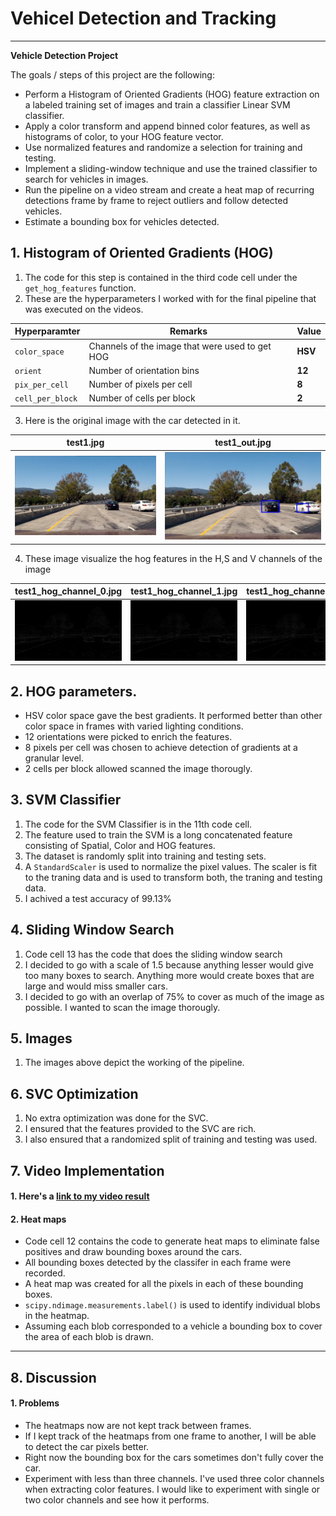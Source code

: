 # Vehicel Detection and Tracking

---

**Vehicle Detection Project**

The goals / steps of this project are the following:

* Perform a Histogram of Oriented Gradients (HOG) feature extraction on a labeled training set of images and train a classifier Linear SVM classifier.
* Apply a color transform and append binned color features, as well as histograms of color, to your HOG feature vector. 
* Use normalized features and randomize a selection for training and testing.
* Implement a sliding-window technique and use the trained classifier to search for vehicles in images.
* Run the pipeline on a video stream and create a heat map of recurring detections frame by frame to reject outliers and follow detected vehicles.
* Estimate a bounding box for vehicles detected.

[//]: # (Image References)
[test1]: ./test_images/test1.jpg
[test1_out]: ./output_images/test1_out.jpg
[test1_hog_0]: ./output_images/test1_hog_channel_0.jpg
[test1_hog_1]: ./output_images/test1_hog_channel_1.jpg
[test1_hog_2]: ./output_images/test1_hog_channel_2.jpg

## 1. Histogram of Oriented Gradients (HOG)

1. The code for this step is contained in the third code cell under the `get_hog_features` function. 
2. These are the hyperparameters I worked with for the final pipeline that was executed on the videos.

| **Hyperparamter**  |  **Remarks**                                    | **Value** |
|--------------------|-------------------------------------------------|-----------|
| `color_space`      | Channels of the image that were used to get HOG | **HSV**   |
| `orient`           | Number of orientation bins                      | **12**    | 
| `pix_per_cell`     | Number of pixels per cell                       | **8**     |
| `cell_per_block`   | Number of cells per block                       | **2**     |

3. Here is the original image with the car detected in it.

|**test1.jpg**       | **test1_out.jpg**          |
|--------------------|----------------------------|
|![test1.jpg][test1] | ![test1_out.jpg][test1_out] |

4. These image visualize the hog features in the H,S and V channels of the image

|**test1_hog_channel_0.jpg** | **test1_hog_channel_1.jpg** | **test1_hog_channel_2.jpg** |
|----------------------------|-----------------------------|-----------------------------|
|![test1_hog_channel_0.jpg][test1_hog_0] |![test1_hog_channel_1.jpg][test1_hog_1] | ![test1_hog_channel_2.jpg][test1_hog_2] |

## 2. HOG parameters.

* HSV color space gave the best gradients. It performed better than other color space in frames with varied lighting conditions.
* 12 orientations were picked to enrich the features.
* 8 pixels per cell was chosen to achieve detection of gradients at a granular level.
* 2 cells per block allowed scanned the image thorougly.

## 3. SVM Classifier

1. The code for the SVM Classifier is in the 11th code cell.
2. The feature used to train the SVM is a long concatenated feature consisting of Spatial, Color and HOG features.
3. The dataset is randomly split into training and testing sets.
4. A `StandardScaler` is used to normalize the pixel values. The scaler is fit to the traning data and is used to transform both, the traning and testing data.
5. I achived a test accuracy of 99.13%

## 4. Sliding Window Search

1. Code cell 13 has the code that does the sliding window search
2. I decided to go with a scale of 1.5 because anything lesser would give too many boxes to search. Anything more would create boxes that are large and would miss smaller cars.
3. I decided to go with an overlap of 75% to cover as much of the image as possible. I wanted to scan the image thorougly.

## 5. Images
1. The images above depict the working of the pipeline.

## 6. SVC Optimization
1. No extra optimization was done for the SVC.
2. I ensured that the features provided to the SVC are rich. 
3. I also ensured that a randomized split of training and testing was used.

## 7. Video Implementation

#### 1. Here's a [link to my video result](./output_videos/project_video.mp4)

#### 2. Heat maps
* Code cell 12 contains the code to generate heat maps to eliminate false positives and draw bounding boxes around the cars.
* All bounding boxes detected by the classifer in each frame were recorded.
* A heat map was created for all the pixels in each of these bounding boxes. 
* `scipy.ndimage.measurements.label()` is used to identify individual blobs in the heatmap.
* Assuming each blob corresponded to a vehicle a bounding box to cover the area of each blob is drawn.

---

## 8. Discussion

#### 1. Problems

* The heatmaps now are not kept track between frames.
* If I kept track of the heatmaps from one frame to another, I will be able to detect the car pixels better.
* Right now the bounding box for the cars sometimes don't fully cover the car.
* Experiment with less than three channels. I've used three color channels when extracting color features. I would like to experiment with single or two color channels and see how it performs.
